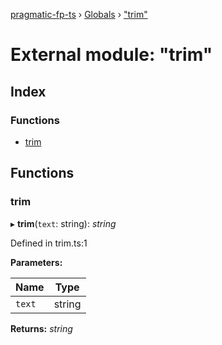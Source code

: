 [pragmatic-fp-ts](../README.md) › [Globals](../globals.md) › ["trim"](_trim_.md)

# External module: "trim"

## Index

### Functions

* [trim](_trim_.md#trim)

## Functions

###  trim

▸ **trim**(`text`: string): *string*

Defined in trim.ts:1

**Parameters:**

Name | Type |
------ | ------ |
`text` | string |

**Returns:** *string*
